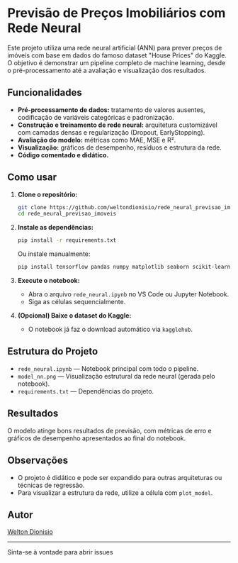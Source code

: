 # Previsão de Preços Imobiliários com Rede Neural

Este projeto utiliza uma rede neural artificial (ANN) para prever preços de imóveis com base em dados do famoso dataset "House Prices" do Kaggle. O objetivo é demonstrar um pipeline completo de machine learning, desde o pré-processamento até a avaliação e visualização dos resultados.

## Funcionalidades

- **Pré-processamento de dados:** tratamento de valores ausentes, codificação de variáveis categóricas e padronização.
- **Construção e treinamento de rede neural:** arquitetura customizável com camadas densas e regularização (Dropout, EarlyStopping).
- **Avaliação do modelo:** métricas como MAE, MSE e R².
- **Visualização:** gráficos de desempenho, resíduos e estrutura da rede.
- **Código comentado e didático.**

## Como usar

1. **Clone o repositório:**
   ```sh
   git clone https://github.com/weltondionisio/rede_neural_previsao_imoveis.git
   cd rede_neural_previsao_imoveis
   ```

2. **Instale as dependências:**
   ```sh
   pip install -r requirements.txt
   ```
   Ou instale manualmente:
   ```sh
   pip install tensorflow pandas numpy matplotlib seaborn scikit-learn kagglehub
   ```

3. **Execute o notebook:**
   - Abra o arquivo `rede_neural.ipynb` no VS Code ou Jupyter Notebook.
   - Siga as células sequencialmente.

4. **(Opcional) Baixe o dataset do Kaggle:**
   - O notebook já faz o download automático via `kagglehub`.

## Estrutura do Projeto

- `rede_neural.ipynb` — Notebook principal com todo o pipeline.
- `model_nn.png` — Visualização estrutural da rede neural (gerada pelo notebook).
- `requirements.txt` — Dependências do projeto.

## Resultados

O modelo atinge bons resultados de previsão, com métricas de erro e gráficos de desempenho apresentados ao final do notebook.

## Observações

- O projeto é didático e pode ser expandido para outras arquiteturas ou técnicas de regressão.
- Para visualizar a estrutura da rede, utilize a célula com `plot_model`.

## Autor

[Welton Dionisio](https://github.com/weltondionisio)

---

Sinta-se à vontade para abrir issues
